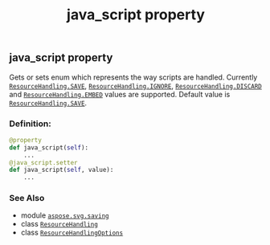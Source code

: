 ﻿---
title: java_script property
second_title: Aspose.SVG for Python via .NET API References
description: 
type: docs
weight: 40
url: /python-net/aspose.svg.saving/resourcehandlingoptions/java_script/
is_root: false
---

## java_script property


Gets or sets enum which represents the way scripts are handled. Currently [`ResourceHandling.SAVE`](/svg/python-net/aspose.svg.saving/resourcehandling#SAVE), [`ResourceHandling.IGNORE`](/svg/python-net/aspose.svg.saving/resourcehandling#IGNORE), [`ResourceHandling.DISCARD`](/svg/python-net/aspose.svg.saving/resourcehandling#DISCARD) and [`ResourceHandling.EMBED`](/svg/python-net/aspose.svg.saving/resourcehandling#EMBED) values are supported. Default value is [`ResourceHandling.SAVE`](/svg/python-net/aspose.svg.saving/resourcehandling#SAVE).
### Definition:
```python
@property
def java_script(self):
    ...
@java_script.setter
def java_script(self, value):
    ...
```

### See Also
* module [`aspose.svg.saving`](../../)
* class [`ResourceHandling`](/svg/python-net/aspose.svg.saving/resourcehandling)
* class [`ResourceHandlingOptions`](/svg/python-net/aspose.svg.saving/resourcehandlingoptions)
